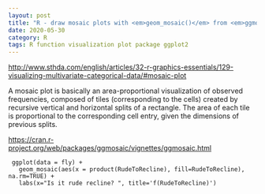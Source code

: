```yaml
---
layout: post
title: "R - draw mosaic plots with <em>geom_mosaic()</em> from <em>ggmosaic</em> package"
date: 2020-05-30
category: R
tags: R function visualization plot package ggplot2
---
```


http://www.sthda.com/english/articles/32-r-graphics-essentials/129-visualizing-multivariate-categorical-data/#mosaic-plot

A mosaic plot is basically an area-proportional visualization of observed frequencies, composed of tiles (corresponding to the cells) created by recursive vertical and horizontal splits of a rectangle. The area of each tile is proportional to the corresponding cell entry, given the dimensions of previous splits. 

https://cran.r-project.org/web/packages/ggmosaic/vignettes/ggmosaic.html

```
 ggplot(data = fly) +
   geom_mosaic(aes(x = product(RudeToRecline), fill=RudeToRecline), na.rm=TRUE) +
   labs(x="Is it rude recline? ", title='f(RudeToRecline)') 
```
